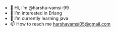 - 👋 Hi, I’m @harsha-vamsi-99
- 👀 I’m interested in Erlang
- 🌱 I’m currently learning java
- 📫 How to reach me harshavamsi05@gmail.com

<!---
harsha-vamsi-99/harsha-vamsi-99 is a ✨ special ✨ repository because its `README.md` (this file) appears on your GitHub profile.
You can click the Preview link to take a look at your changes.
--->
